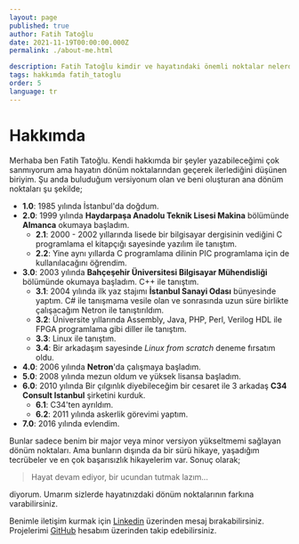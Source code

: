 ```yaml
---
layout: page
published: true
author: Fatih Tatoğlu
date: 2021-11-19T00:00:00.000Z
permalink: ./about-me.html

description: Fatih Tatoğlu kimdir ve hayatındaki önemli noktalar nelerdir.
tags: hakkımda fatih_tatoglu
order: 5
language: tr
---
```


# Hakkımda

Merhaba ben Fatih Tatoğlu. Kendi hakkımda bir şeyler yazabileceğimi çok sanmıyorum ama hayatın dönüm noktalarından geçerek ilerlediğini düşünen biriyim. Şu anda buluduğum versiyonum olan ve beni oluşturan ana dönüm noktaları şu şekilde;

- **1.0**: 1985 yılında İstanbul'da doğdum.
- **2.0**: 1999 yılında **Haydarpaşa Anadolu Teknik Lisesi Makina** bölümünde **Almanca** okumaya başladım.
  - **2.1**: 2000 - 2002 yıllarında lisede bir bilgisayar dergisinin vediğini C programlama el kitapçığı sayesinde yazılım ile tanıştım.
  - **2.2**: Yine aynı yıllarda C programlama dilinin PIC programlama için de kullanılacağını öğrendim.
- **3.0**: 2003 yılında **Bahçeşehir Üniversitesi Bilgisayar Mühendisliği** bölümünde okumaya başladım. C++ ile tanıştım.
  - **3.1**: 2004 yılında ilk yaz stajımı **İstanbul Sanayi Odası** bünyesinde yaptım. C# ile tanışmama vesile olan ve sonrasında uzun süre birlikte çalışacağım Netron ile tanıştırıldım.
  - **3.2**: Üniversite yıllarında Assembly, Java, PHP, Perl, Verilog HDL ile FPGA programlama gibi diller ile tanıştım.
  - **3.3**: Linux ile tanıştım.
  - **3.4**: Bir arkadaşım sayesinde *Linux from scratch* deneme fırsatım oldu.
- **4.0**: 2006 yılında **Netron**'da çalışmaya başladım.
- **5.0**: 2008 yılında mezun oldum ve yüksek lisansa başladım.
- **6.0**: 2010 yılında Bir çılgınlık diyebileceğim bir cesaret ile 3 arkadaş **C34 Consult Istanbul** şirketini kurduk.
  - **6.1**: C34'ten ayrıldım.
  - **6.2**: 2011 yılında askerlik görevimi yaptım.
- **7.0**: 2016 yılında evlendim.

Bunlar sadece benim bir major veya minor versiyon yükseltmemi sağlayan dönüm noktaları. Ama bunların dışında da bir sürü hikaye, yaşadığım tecrübeler ve en çok başarısızlık hikayelerim var. Sonuç olarak;

> Hayat devam ediyor, bir ucundan tutmak lazım...

diyorum. Umarım sizlerde hayatınızdaki dönüm noktalarının farkına varabilirsiniz.

Benimle iletişim kurmak için [Linkedin](https://www.linkedin.com/in/fatihtatoglu/ "Fatih Tatoğlu | LinkedIn") üzerinden mesaj bırakabilirsiniz. Projelerimi [GitHub](https://github.com/fatihtatoglu/ "fatihtatoglu (Fatih Tatoğlu)") hesabım üzerinden takip edebilirsiniz.
